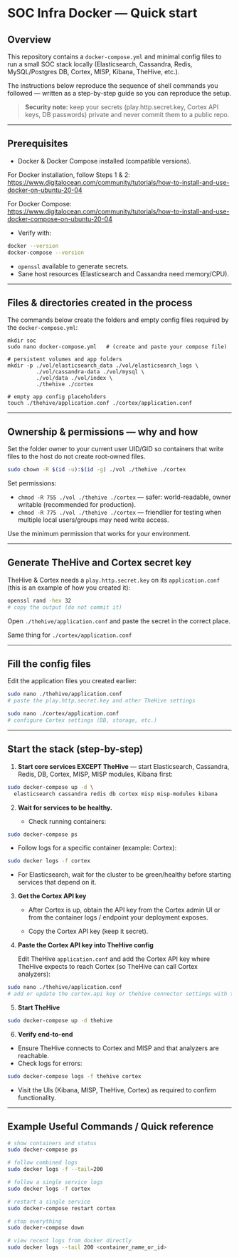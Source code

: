 # SOC Infra Docker — Quick start

## Overview

This repository contains a `docker-compose.yml` and minimal config files to run a small SOC stack locally (Elasticsearch, Cassandra, Redis, MySQL/Postgres DB, Cortex, MISP, Kibana, TheHive, etc.).

The instructions below reproduce the sequence of shell commands you followed — written as a step-by-step guide so you can reproduce the setup.

> **Security note:** keep your secrets (play.http.secret.key, Cortex API keys, DB passwords) private and never commit them to a public repo.

---

## Prerequisites

* Docker & Docker Compose installed (compatible versions).
  
For Docker installation, follow Steps 1 & 2: https://www.digitalocean.com/community/tutorials/how-to-install-and-use-docker-on-ubuntu-20-04

For Docker Compose: https://www.digitalocean.com/community/tutorials/how-to-install-and-use-docker-compose-on-ubuntu-20-04

* Verify with:

```bash
docker --version
docker-compose --version
```

* `openssl` available to generate secrets.
* Sane host resources (Elasticsearch and Cassandra need memory/CPU).

---

## Files & directories created in the process

The commands below create the folders and empty config files required by the `docker-compose.yml`:

```
mkdir soc
sudo nano docker-compose.yml   # (create and paste your compose file)

# persistent volumes and app folders
mkdir -p ./vol/elasticsearch_data ./vol/elasticsearch_logs \
         ./vol/cassandra-data ./vol/mysql \
         ./vol/data ./vol/index \
         ./thehive ./cortex

# empty app config placeholders
touch ./thehive/application.conf ./cortex/application.conf
```

---

## Ownership & permissions — why and how

Set the folder owner to your current user UID/GID so containers that write files to the host do not create root-owned files.

```bash
sudo chown -R $(id -u):$(id -g) ./vol ./thehive ./cortex
```

Set permissions:

* `chmod -R 755 ./vol ./thehive ./cortex` — safer: world-readable, owner writable (recommended for production).
* `chmod -R 775 ./vol ./thehive ./cortex` — friendlier for testing when multiple local users/groups may need write access.

Use the minimum permission that works for your environment.

---

## Generate TheHive and Cortex secret key

TheHive & Cortex needs a `play.http.secret.key` on its `application.conf` (this is an example of how you created it):

```bash
openssl rand -hex 32
# copy the output (do not commit it)
```

Open `./thehive/application.conf` and paste the secret in the correct place.

Same thing for `./cortex/application.conf`

---

## Fill the config files

Edit the application files you created earlier:

```bash
sudo nano ./thehive/application.conf
# paste the play.http.secret.key and other TheHive settings

sudo nano ./cortex/application.conf
# configure Cortex settings (DB, storage, etc.)
```


---

## Start the stack (step-by-step)

1. **Start core services EXCEPT TheHive** — start Elasticsearch, Cassandra, Redis, DB, Cortex, MISP, MISP modules, Kibana first:

```bash
sudo docker-compose up -d \
  elasticsearch cassandra redis db cortex misp misp-modules kibana
```

2. **Wait for services to be healthy.**

   * Check running containers:

```bash
sudo docker-compose ps
```

* Follow logs for a specific container (example: Cortex):

```bash
sudo docker logs -f cortex
```

* For Elasticsearch, wait for the cluster to be green/healthy before starting services that depend on it.

3. **Get the Cortex API key**

   * After Cortex is up, obtain the API key from the Cortex admin UI or from the container logs / endpoint your deployment exposes.

   * Copy the Cortex API key (keep it secret).

4. **Paste the Cortex API key into TheHive config**

   Edit TheHive `application.conf` and add the Cortex API key where TheHive expects to reach Cortex (so TheHive can call Cortex analyzers):

```bash
sudo nano ./thehive/application.conf
# add or update the cortex.api key or thehive connector settings with the API key
```

5. **Start TheHive**

```bash
sudo docker-compose up -d thehive
```

6. **Verify end-to-end**

* Ensure TheHive connects to Cortex and MISP and that analyzers are reachable.
* Check logs for errors:

```bash
sudo docker-compose logs -f thehive cortex
```

* Visit the UIs (Kibana, MISP, TheHive, Cortex) as required to confirm functionality.

---

## Example Useful Commands / Quick reference

```bash
# show containers and status
sudo docker-compose ps

# follow combined logs
sudo docker logs -f --tail=200

# follow a single service logs
sudo docker logs -f cortex

# restart a single service
sudo docker-compose restart cortex

# stop everything
sudo docker-compose down

# view recent logs from docker directly
sudo docker logs --tail 200 <container_name_or_id>
```


